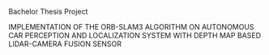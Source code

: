 Bachelor Thesis Project

IMPLEMENTATION OF THE ORB-SLAM3 ALGORITHM ON AUTONOMOUS CAR PERCEPTION AND LOCALIZATION SYSTEM WITH DEPTH MAP BASED LIDAR-CAMERA FUSION SENSOR
